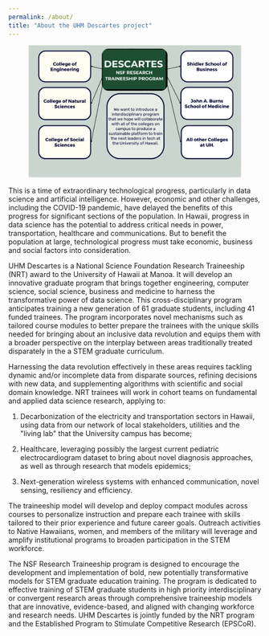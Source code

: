 ```yaml
---
permalink: /about/
title: "About the UHM Descartes project"
---
```


<figure style="text-align: center;">
  <img src="/assets/images/NRT_program_overview.png" alt="NRT Program Overview" width="1000">
</figure>
    
This is a time of extraordinary technological progress, particularly in data science and  artificial intelligence. However, economic and other challenges, including the COVID-19 pandemic, have delayed the benefits of this progress for significant sections of the population. In Hawaii, progress in data science has the potential to address critical needs in power, transportation, healthcare and communications. But to benefit the population at large, technological progress must take economic, business and social factors into consideration. 

UHM Descartes is a National Science Foundation Research Traineeship (NRT) award to the University of Hawaii at Manoa. It will develop an innovative graduate program that brings together engineering, computer science, social science, business and medicine to harness the transformative power of data science. This cross-disciplinary program anticipates training a new generation of 61 graduate students, including 41 funded trainees. The program incorporates novel mechanisms such as tailored course modules to better prepare the trainees with the unique skills needed for bringing about an inclusive data revolution and equips them with a broader perspective on the interplay between areas traditionally treated disparately in the a STEM graduate curriculum.

Harnessing the data revolution effectively in these areas requires tackling dynamic and/or incomplete data from disparate sources, refining decisions with new data, and supplementing algorithms with scientific and social domain knowledge. NRT trainees will work in cohort teams on fundamental and applied data science research, applying to:

1. Decarbonization of the electricity and transportation sectors in Hawaii, using data from our  network of local stakeholders, utilities and the "living lab" that the University campus has become; 

2. Healthcare, leveraging possibly the largest current pediatric electrocardiogram dataset to bring about novel diagnosis approaches, as well as through research that models epidemics; 

3. Next-generation wireless systems with enhanced communication, novel sensing, resiliency and efficiency. 

The traineeship model will develop and deploy compact modules across courses to personalize instruction and prepare each trainee with skills tailored to their prior experience and future career goals. Outreach activities to Native Hawaiians, women, and members of the military will leverage and amplify institutional programs to broaden participation in the STEM workforce.

The NSF Research Traineeship program is designed to encourage the development and implementation of bold, new potentially transformative models for STEM graduate education training. The program is dedicated to effective training of STEM graduate students in high priority interdisciplinary or convergent research areas through comprehensive traineeship models that are innovative, evidence-based, and aligned with changing workforce and research needs. UHM Descartes is jointly funded by the NRT program and the Established Program to Stimulate Competitive Research (EPSCoR).
